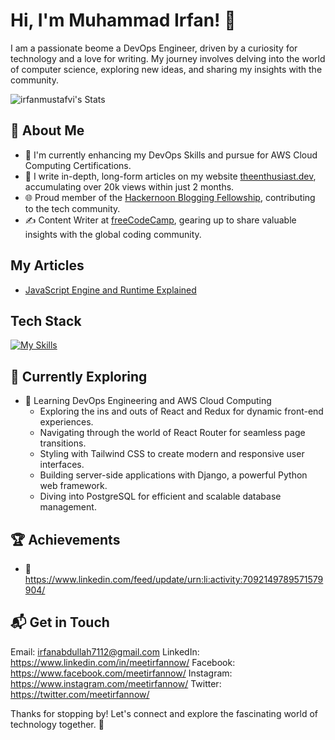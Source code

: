 # Hi, I'm Muhammad Irfan! 👋

I am a passionate beome a DevOps Engineer, driven by a curiosity for technology and a love for writing. My journey involves delving into the world of computer science, exploring new ideas, and sharing my insights with the community.

![irfanmustafvi's Stats](https://github-readme-stats.vercel.app/api?username=irfanmustafvi&theme=vue-dark&show_icons=true&hide_border=true&count_private=true)


## 🚀 About Me

- 🔭 I'm currently enhancing my DevOps Skills and pursue for AWS Cloud Computing Certifications.
- 📝 I write in-depth, long-form articles on my website [theenthusiast.dev](https://theenthusiast.dev), accumulating over 20k views within just 2 months.
- 🌐 Proud member of the [Hackernoon Blogging Fellowship](https://hackernoon.com/), contributing to the tech community.
- ✍️ Content Writer at [freeCodeCamp](https://www.freecodecamp.org/), gearing up to share valuable insights with the global coding community.

## My Articles
- [JavaScript Engine and Runtime Explained](https://www.freecodecamp.org/news/javascript-engine-and-runtime-explained/)


## Tech Stack
[![My Skills](https://skillicons.dev/icons?i=js,html,css,wasm)](https://skillicons.dev)

## 🌱 Currently Exploring

- 🚀 Learning DevOps Engineering and AWS Cloud Computing
  - Exploring the ins and outs of React and Redux for dynamic front-end experiences.
  - Navigating through the world of React Router for seamless page transitions.
  - Styling with Tailwind CSS to create modern and responsive user interfaces.
  - Building server-side applications with Django, a powerful Python web framework.
  - Diving into PostgreSQL for efficient and scalable database management.

 ## 🏆 Achievements

- 🌟 https://www.linkedin.com/feed/update/urn:li:activity:7092149789571579904/


## 📬 Get in Touch

Email: irfanabdullah7112@gmail.com
LinkedIn: https://www.linkedin.com/in/meetirfannow/
Facebook: https://www.facebook.com/meetirfannow/
Instagram: https://www.instagram.com/meetirfannow/
Twitter: https://twitter.com/meetirfannow/

Thanks for stopping by! Let's connect and explore the fascinating world of technology together. 🚀



<!--

Here are some ideas to get you started:

- 🔭 I’m currently working on ...
- 🌱 I’m currently learning ...
- 👯 I’m looking to collaborate on ...
- 🤔 I’m looking for help with ...
- 💬 Ask me about ...
- 📫 How to reach me: ...
- 😄 Pronouns: ...
- ⚡ Fun fact: ...
-->


